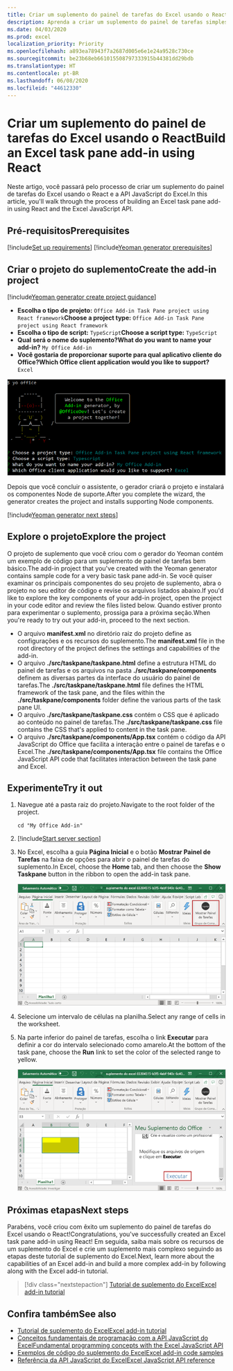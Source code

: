 ```yaml
---
title: Criar um suplemento do painel de tarefas do Excel usando o React
description: Aprenda a criar um suplemento do painel de tarefas simples do Excel usando a API do Office JS e reagir.
ms.date: 04/03/2020
ms.prod: excel
localization_priority: Priority
ms.openlocfilehash: a893ea78943f7a2687d005e6e1e24a9528c730ce
ms.sourcegitcommit: be23b68eb661015508797333915b44381dd29bdb
ms.translationtype: HT
ms.contentlocale: pt-BR
ms.lasthandoff: 06/08/2020
ms.locfileid: "44612330"
---
```

# <a name="build-an-excel-task-pane-add-in-using-react"></a><span data-ttu-id="41fd0-103">Criar um suplemento do painel de tarefas do Excel usando o React</span><span class="sxs-lookup"><span data-stu-id="41fd0-103">Build an Excel task pane add-in using React</span></span>

<span data-ttu-id="41fd0-104">Neste artigo, você passará pelo processo de criar um suplemento do painel de tarefas do Excel usando o React e a API JavaScript do Excel.</span><span class="sxs-lookup"><span data-stu-id="41fd0-104">In this article, you'll walk through the process of building an Excel task pane add-in using React and the Excel JavaScript API.</span></span>

## <a name="prerequisites"></a><span data-ttu-id="41fd0-105">Pré-requisitos</span><span class="sxs-lookup"><span data-stu-id="41fd0-105">Prerequisites</span></span>

[!include[Set up requirements](../includes/set-up-dev-environment-beforehand.md)]
[!include[Yeoman generator prerequisites](../includes/quickstart-yo-prerequisites.md)]

## <a name="create-the-add-in-project"></a><span data-ttu-id="41fd0-106">Criar o projeto do suplemento</span><span class="sxs-lookup"><span data-stu-id="41fd0-106">Create the add-in project</span></span>

[!include[Yeoman generator create project guidance](../includes/yo-office-command-guidance.md)]

- <span data-ttu-id="41fd0-107">**Escolha o tipo de projeto:** `Office Add-in Task Pane project using React framework`</span><span class="sxs-lookup"><span data-stu-id="41fd0-107">**Choose a project type:** `Office Add-in Task Pane project using React framework`</span></span>
- <span data-ttu-id="41fd0-108">**Escolha o tipo de script:** `TypeScript`</span><span class="sxs-lookup"><span data-stu-id="41fd0-108">**Choose a script type:** `TypeScript`</span></span>
- <span data-ttu-id="41fd0-109">**Qual será o nome do suplemento?**</span><span class="sxs-lookup"><span data-stu-id="41fd0-109">**What do you want to name your add-in?**</span></span> `My Office Add-in`
- <span data-ttu-id="41fd0-110">**Você gostaria de proporcionar suporte para qual aplicativo cliente do Office?**</span><span class="sxs-lookup"><span data-stu-id="41fd0-110">**Which Office client application would you like to support?**</span></span> `Excel`

![Gerador do Yeoman](../images/yo-office-excel-react-2.png)

<span data-ttu-id="41fd0-112">Depois que você concluir o assistente, o gerador criará o projeto e instalará os componentes Node de suporte.</span><span class="sxs-lookup"><span data-stu-id="41fd0-112">After you complete the wizard, the generator creates the project and installs supporting Node components.</span></span>

[!include[Yeoman generator next steps](../includes/yo-office-next-steps.md)]

## <a name="explore-the-project"></a><span data-ttu-id="41fd0-113">Explore o projeto</span><span class="sxs-lookup"><span data-stu-id="41fd0-113">Explore the project</span></span>

<span data-ttu-id="41fd0-114">O projeto de suplemento que você criou com o gerador do Yeoman contém um exemplo de código para um suplemento de painel de tarefas bem básico.</span><span class="sxs-lookup"><span data-stu-id="41fd0-114">The add-in project that you've created with the Yeoman generator contains sample code for a very basic task pane add-in.</span></span> <span data-ttu-id="41fd0-115">Se você quiser examinar os principais componentes do seu projeto de suplemento, abra o projeto no seu editor de código e revise os arquivos listados abaixo.</span><span class="sxs-lookup"><span data-stu-id="41fd0-115">If you'd like to explore the key components of your add-in project, open the project in your code editor and review the files listed below.</span></span> <span data-ttu-id="41fd0-116">Quando estiver pronto para experimentar o suplemento, prossiga para a próxima seção.</span><span class="sxs-lookup"><span data-stu-id="41fd0-116">When you're ready to try out your add-in, proceed to the next section.</span></span>

- <span data-ttu-id="41fd0-117">O arquivo **manifest.xml** no diretório raiz do projeto define as configurações e os recursos do suplemento.</span><span class="sxs-lookup"><span data-stu-id="41fd0-117">The **manifest.xml** file in the root directory of the project defines the settings and capabilities of the add-in.</span></span>
- <span data-ttu-id="41fd0-118">O arquivo **./src/taskpane/taskpane.html** define a estrutura HTML do painel de tarefas e os arquivos na pasta **./src/taskpane/components** definem as diversas partes da interface do usuário do painel de tarefas.</span><span class="sxs-lookup"><span data-stu-id="41fd0-118">The **./src/taskpane/taskpane.html** file defines the HTML framework of the task pane, and the files within the **./src/taskpane/components** folder define the various parts of the task pane UI.</span></span>
- <span data-ttu-id="41fd0-119">O arquivo **./src/taskpane/taskpane.css** contém o CSS que é aplicado ao conteúdo no painel de tarefas.</span><span class="sxs-lookup"><span data-stu-id="41fd0-119">The **./src/taskpane/taskpane.css** file contains the CSS that's applied to content in the task pane.</span></span>
- <span data-ttu-id="41fd0-120">O arquivo **./src/taskpane/components/App.tsx** contém o código da API JavaScript do Office que facilita a interação entre o painel de tarefas e o Excel.</span><span class="sxs-lookup"><span data-stu-id="41fd0-120">The **./src/taskpane/components/App.tsx** file contains the Office JavaScript API code that facilitates interaction between the task pane and Excel.</span></span>

## <a name="try-it-out"></a><span data-ttu-id="41fd0-121">Experimente</span><span class="sxs-lookup"><span data-stu-id="41fd0-121">Try it out</span></span>

1. <span data-ttu-id="41fd0-122">Navegue até a pasta raiz do projeto.</span><span class="sxs-lookup"><span data-stu-id="41fd0-122">Navigate to the root folder of the project.</span></span>

    ```command&nbsp;line
    cd "My Office Add-in"
    ```

2. [!include[Start server section](../includes/quickstart-yo-start-server-excel.md)] 

3. <span data-ttu-id="41fd0-123">No Excel, escolha a guia **Página Inicial** e o botão **Mostrar Painel de Tarefas** na faixa de opções para abrir o painel de tarefas do suplemento.</span><span class="sxs-lookup"><span data-stu-id="41fd0-123">In Excel, choose the **Home** tab, and then choose the **Show Taskpane** button in the ribbon to open the add-in task pane.</span></span>

    ![Botão do suplemento do Excel](../images/excel-quickstart-addin-3b.png)

4. <span data-ttu-id="41fd0-125">Selecione um intervalo de células na planilha.</span><span class="sxs-lookup"><span data-stu-id="41fd0-125">Select any range of cells in the worksheet.</span></span>

5. <span data-ttu-id="41fd0-126">Na parte inferior do painel de tarefas, escolha o link **Executar** para definir a cor do intervalo selecionado como amarelo.</span><span class="sxs-lookup"><span data-stu-id="41fd0-126">At the bottom of the task pane, choose the **Run** link to set the color of the selected range to yellow.</span></span>

    ![Suplemento do Excel](../images/excel-quickstart-addin-3c.png)

## <a name="next-steps"></a><span data-ttu-id="41fd0-128">Próximas etapas</span><span class="sxs-lookup"><span data-stu-id="41fd0-128">Next steps</span></span>

<span data-ttu-id="41fd0-129">Parabéns, você criou com êxito um suplemento do painel de tarefas do Excel usando o React!</span><span class="sxs-lookup"><span data-stu-id="41fd0-129">Congratulations, you've successfully created an Excel task pane add-in using React!</span></span> <span data-ttu-id="41fd0-130">Em seguida, saiba mais sobre os recursos de um suplemento do Excel e crie um suplemento mais complexo seguindo as etapas deste tutorial de suplemento do Excel.</span><span class="sxs-lookup"><span data-stu-id="41fd0-130">Next, learn more about the capabilities of an Excel add-in and build a more complex add-in by following along with the Excel add-in tutorial.</span></span>

> [!div class="nextstepaction"]
> [<span data-ttu-id="41fd0-131">Tutorial de suplemento do Excel</span><span class="sxs-lookup"><span data-stu-id="41fd0-131">Excel add-in tutorial</span></span>](../tutorials/excel-tutorial.md)

## <a name="see-also"></a><span data-ttu-id="41fd0-132">Confira também</span><span class="sxs-lookup"><span data-stu-id="41fd0-132">See also</span></span>

* [<span data-ttu-id="41fd0-133">Tutorial de suplemento do Excel</span><span class="sxs-lookup"><span data-stu-id="41fd0-133">Excel add-in tutorial</span></span>](../tutorials/excel-tutorial-create-table.md)
* [<span data-ttu-id="41fd0-134">Conceitos fundamentais de programação com a API JavaScript do Excel</span><span class="sxs-lookup"><span data-stu-id="41fd0-134">Fundamental programming concepts with the Excel JavaScript API</span></span>](../excel/excel-add-ins-core-concepts.md)
* [<span data-ttu-id="41fd0-135">Exemplos de código do suplemento do Excel</span><span class="sxs-lookup"><span data-stu-id="41fd0-135">Excel add-in code samples</span></span>](https://developer.microsoft.com/office/gallery/?filterBy=Samples,Excel)
* [<span data-ttu-id="41fd0-136">Referência da API JavaScript do Excel</span><span class="sxs-lookup"><span data-stu-id="41fd0-136">Excel JavaScript API reference</span></span>](../reference/overview/excel-add-ins-reference-overview.md)
